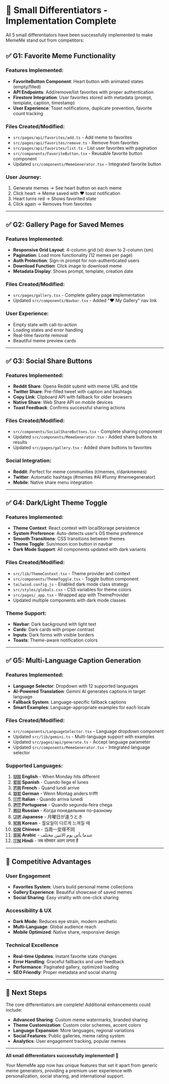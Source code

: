# 🚀 Small Differentiators - Implementation Complete

All 5 small differentiators have been successfully implemented to make MemeMe stand out from competitors:

## ✅ **G1: Favorite Meme Functionality**

### **Features Implemented:**
- **FavoriteButton Component**: Heart button with animated states (empty/filled)
- **API Endpoints**: Add/remove/list favorites with proper authentication
- **Firestore Integration**: User favorites stored with metadata (prompt, template, caption, timestamp)
- **User Experience**: Toast notifications, duplicate prevention, favorite count tracking

### **Files Created/Modified:**
- `src/pages/api/favorites/add.ts` - Add meme to favorites
- `src/pages/api/favorites/remove.ts` - Remove from favorites  
- `src/pages/api/favorites/list.ts` - List user favorites with pagination
- `src/components/FavoriteButton.tsx` - Reusable favorite button component
- Updated `src/components/MemeGenerator.tsx` - Integrated favorite button

### **User Journey:**
1. Generate memes → See heart button on each meme
2. Click heart → Meme saved with ❤️ toast notification
3. Heart turns red → Shows favorited state
4. Click again → Removes from favorites

---

## ✅ **G2: Gallery Page for Saved Memes**

### **Features Implemented:**
- **Responsive Grid Layout**: 4-column grid (xl) down to 2-column (sm)
- **Pagination**: Load more functionality (12 memes per page)
- **Auth Protection**: Sign-in prompt for non-authenticated users
- **Download Function**: Click image to download meme
- **Metadata Display**: Shows prompt, template, creation date

### **Files Created/Modified:**
- `src/pages/gallery.tsx` - Complete gallery page implementation
- Updated `src/components/Navbar.tsx` - Added "❤️ My Gallery" nav link

### **User Experience:**
- Empty state with call-to-action
- Loading states and error handling
- Real-time favorite removal
- Beautiful meme preview cards

---

## ✅ **G3: Social Share Buttons**

### **Features Implemented:**
- **Reddit Share**: Opens Reddit submit with meme URL and title
- **Twitter Share**: Pre-filled tweet with caption and hashtags
- **Copy Link**: Clipboard API with fallback for older browsers
- **Native Share**: Web Share API on mobile devices
- **Toast Feedback**: Confirms successful sharing actions

### **Files Created/Modified:**
- `src/components/SocialShareButtons.tsx` - Complete sharing component
- Updated `src/components/MemeGenerator.tsx` - Added share buttons to results
- Updated `src/pages/gallery.tsx` - Added share buttons to favorites

### **Social Integration:**
- **Reddit**: Perfect for meme communities (r/memes, r/dankmemes)
- **Twitter**: Automatic hashtags (#memes #AI #funny #memegenerator)
- **Mobile**: Native share menu integration

---

## ✅ **G4: Dark/Light Theme Toggle**

### **Features Implemented:**
- **Theme Context**: React context with localStorage persistence
- **System Preference**: Auto-detects user's OS theme preference
- **Smooth Transitions**: CSS transitions between themes
- **Theme Toggle**: Sun/moon icon button in navbar
- **Dark Mode Support**: All components updated with dark variants

### **Files Created/Modified:**
- `src/lib/ThemeContext.tsx` - Theme provider and context
- `src/components/ThemeToggle.tsx` - Toggle button component
- `tailwind.config.js` - Enabled dark mode class strategy
- `src/styles/globals.css` - CSS variables for theme colors
- `src/pages/_app.tsx` - Wrapped app with ThemeProvider
- Updated multiple components with dark mode classes

### **Theme Support:**
- **Navbar**: Dark background with light text
- **Cards**: Dark cards with proper contrast
- **Inputs**: Dark forms with visible borders
- **Toasts**: Theme-aware notification colors

---

## ✅ **G5: Multi-Language Caption Generation**

### **Features Implemented:**
- **Language Selector**: Dropdown with 12 supported languages
- **AI-Powered Translation**: Gemini AI generates captions in target language
- **Fallback System**: Language-specific fallback captions
- **Smart Examples**: Language-appropriate examples for each locale

### **Files Created/Modified:**
- `src/components/LanguageSelector.tsx` - Language dropdown component
- Updated `src/lib/gemini.ts` - Multi-language support with examples
- Updated `src/pages/api/generate.ts` - Accept language parameter
- Updated `src/components/MemeGenerator.tsx` - Integrated language selector

### **Supported Languages:**
1. **🇺🇸 English** - When Monday hits different
2. **🇪🇸 Spanish** - Cuando llega el lunes  
3. **🇫🇷 French** - Quand lundi arrive
4. **🇩🇪 German** - Wenn Montag anders trifft
5. **🇮🇹 Italian** - Quando arriva lunedì
6. **🇵🇹 Portuguese** - Quando segunda-feira chega
7. **🇷🇺 Russian** - Когда понедельник по-разному
8. **🇯🇵 Japanese** - 月曜日が違うとき
9. **🇰🇷 Korean** - 월요일이 다르게 느껴질 때
10. **🇨🇳 Chinese** - 当周一变得不同
11. **🇸🇦 Arabic** - عندما يأتي يوم الاثنين مختلف
12. **🇮🇳 Hindi** - जब सोमवार अलग लगता है

---

## 🎯 **Competitive Advantages**

### **User Engagement**
- **Favorites System**: Users build personal meme collections
- **Gallery Experience**: Beautiful showcase of saved memes  
- **Social Sharing**: Easy virality with one-click sharing

### **Accessibility & UX**
- **Dark Mode**: Reduces eye strain, modern aesthetic
- **Multi-Language**: Global audience reach
- **Mobile Optimized**: Native share, responsive design

### **Technical Excellence**
- **Real-time Updates**: Instant favorite state changes
- **Error Handling**: Graceful fallbacks and user feedback
- **Performance**: Paginated gallery, optimized loading
- **SEO Friendly**: Proper metadata and social sharing

---

## 🚀 **Next Steps**

The core differentiators are complete! Additional enhancements could include:

- **Advanced Sharing**: Custom meme watermarks, branded sharing
- **Theme Customization**: Custom color schemes, accent colors
- **Language Expansion**: More languages, regional variations
- **Social Features**: Public galleries, meme rating system
- **Analytics**: User engagement tracking, popular memes

---

**All small differentiators successfully implemented! 🎉**

Your MemeMe app now has unique features that set it apart from generic meme generators, providing a premium user experience with personalization, social sharing, and international support.